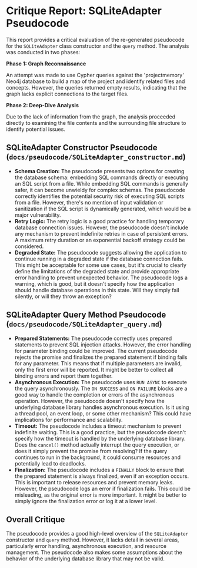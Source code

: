 # Critique Report: SQLiteAdapter Pseudocode

This report provides a critical evaluation of the re-generated pseudocode for the `SQLiteAdapter` class constructor and the `query` method. The analysis was conducted in two phases:

**Phase 1: Graph Reconnaissance**

An attempt was made to use Cypher queries against the 'projectmemory' Neo4j database to build a map of the project and identify related files and concepts. However, the queries returned empty results, indicating that the graph lacks explicit connections to the target files.

**Phase 2: Deep-Dive Analysis**

Due to the lack of information from the graph, the analysis proceeded directly to examining the file contents and the surrounding file structure to identify potential issues.

## SQLiteAdapter Constructor Pseudocode (`docs/pseudocode/SQLiteAdapter_constructor.md`)

*   **Schema Creation:** The pseudocode presents two options for creating the database schema: embedding SQL commands directly or executing an SQL script from a file. While embedding SQL commands is generally safer, it can become unwieldy for complex schemas. The pseudocode correctly identifies the potential security risk of executing SQL scripts from a file. However, there's no mention of input validation or sanitization if the SQL script is dynamically generated, which would be a major vulnerability.
*   **Retry Logic:** The retry logic is a good practice for handling temporary database connection issues. However, the pseudocode doesn't include any mechanism to prevent indefinite retries in case of persistent errors. A maximum retry duration or an exponential backoff strategy could be considered.
*   **Degraded State:** The pseudocode suggests allowing the application to continue running in a degraded state if the database connection fails. This might be acceptable for some use cases, but it's crucial to clearly define the limitations of the degraded state and provide appropriate error handling to prevent unexpected behavior. The pseudocode logs a warning, which is good, but it doesn't specify how the application should handle database operations in this state. Will they simply fail silently, or will they throw an exception?

## SQLiteAdapter Query Method Pseudocode (`docs/pseudocode/SQLiteAdapter_query.md`)

*   **Prepared Statements:** The pseudocode correctly uses prepared statements to prevent SQL injection attacks. However, the error handling for parameter binding could be improved. The current pseudocode rejects the promise and finalizes the prepared statement if binding fails for any parameter. This means that if multiple parameters are invalid, only the first error will be reported. It might be better to collect all binding errors and report them together.
*   **Asynchronous Execution:** The pseudocode uses `RUN ASYNC` to execute the query asynchronously. The `ON SUCCESS` and `ON FAILURE` blocks are a good way to handle the completion or errors of the asynchronous operation. However, the pseudocode doesn't specify how the underlying database library handles asynchronous execution. Is it using a thread pool, an event loop, or some other mechanism? This could have implications for performance and scalability.
*   **Timeout:** The pseudocode includes a timeout mechanism to prevent indefinite waiting. This is a good practice, but the pseudocode doesn't specify how the timeout is handled by the underlying database library. Does the `cancel()` method actually interrupt the query execution, or does it simply prevent the promise from resolving? If the query continues to run in the background, it could consume resources and potentially lead to deadlocks.
*   **Finalization:** The pseudocode includes a `FINALLY` block to ensure that the prepared statement is always finalized, even if an exception occurs. This is important to release resources and prevent memory leaks. However, the pseudocode logs an error if finalization fails. This could be misleading, as the original error is more important. It might be better to simply ignore the finalization error or log it at a lower level.

## Overall Critique

The pseudocode provides a good high-level overview of the `SQLiteAdapter` constructor and `query` method. However, it lacks detail in several areas, particularly error handling, asynchronous execution, and resource management. The pseudocode also makes some assumptions about the behavior of the underlying database library that may not be valid.